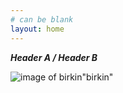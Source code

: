 ```yaml
---
# can be blank
layout: home
---
```

***Header A / Header B***

![image of birkin](https://avatars1.githubusercontent.com/u/1382979?s=40&v=4)"birkin"
